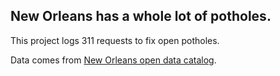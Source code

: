 ## New Orleans has a whole lot of potholes.

This project logs 311 requests to fix open potholes.

Data comes from [New Orleans open data catalog](https://data.nola.gov/browse). 
